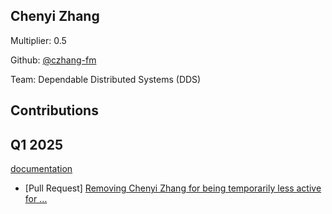 ## Chenyi Zhang
Multiplier: 0.5

Github: [@czhang-fm](https://github.com/czhang-fm)

Team: Dependable Distributed Systems (DDS)

## Contributions
## Q1 2025

[documentation](https://github.com/protocolguild/documentation)
* [Pull Request] [Removing Chenyi Zhang for being temporarily less active for …](https://github.com/protocolguild/documentation/pull/318)
